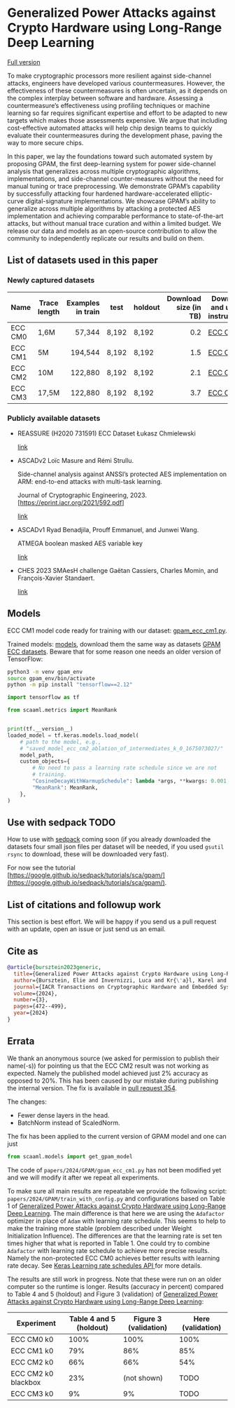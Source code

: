 # Generalized Power Attacks against Crypto Hardware using Long-Range Deep Learning

[Full version](https://arxiv.org/abs/2306.07249)

To make cryptographic processors more resilient against side-channel attacks,
engineers have developed various countermeasures. However, the effectiveness of
these countermeasures is often uncertain, as it depends on the complex interplay
between software and hardware. Assessing a countermeasure’s effectiveness using
profiling techniques or machine learning so far requires significant expertise
and effort to be adapted to new targets which makes those assessments expensive.
We argue that including cost-effective automated attacks will help chip design
teams to quickly evaluate their countermeasures during the development phase,
paving the way to more secure chips.

In this paper, we lay the foundations toward such automated system by proposing
GPAM, the first deep-learning system for power side-channel analysis that
generalizes across multiple cryptographic algorithms, implementations, and
side-channel counter-measures without the need for manual tuning or trace
preprocessing. We demonstrate GPAM’s capability by successfully attacking four
hardened hardware-accelerated elliptic-curve digital-signature implementations.
We showcase GPAM’s ability to generalize across multiple algorithms by attacking
a protected AES implementation and achieving comparable performance to
state-of-the-art attacks, but without manual trace curation and within a limited
budget. We release our data and models as an open-source contribution to allow
the community to independently replicate our results and build on them.

## List of datasets used in this paper

### Newly captured datasets

| Name    | Trace length | Examples in train | test  | holdout | Download size (in TB) | Download and usage instructions                                           |
| ------- | ------------ | ----------------: | ----- | ------- | --------------------: | ------------------------------------------------------------------------- |
| ECC CM0 | 1,6M         | 57,344            | 8,192 | 8,192   | 0.2                   | [ECC CM0](https://github.com/google/scaaml/tree/main/papers/datasets/ECC/GPAM) |
| ECC CM1 | 5M           | 194,544           | 8,192 | 8,192   | 1.5                   | [ECC CM1](https://github.com/google/scaaml/tree/main/papers/datasets/ECC/GPAM) |
| ECC CM2 | 10M          | 122,880           | 8,192 | 8,192   | 2.1                   | [ECC CM2](https://github.com/google/scaaml/tree/main/papers/datasets/ECC/GPAM) |
| ECC CM3 | 17,5M        | 122,880           | 8,192 | 8,192   | 3.7                   | [ECC CM3](https://github.com/google/scaaml/tree/main/papers/datasets/ECC/GPAM) |

### Publicly available datasets

-   REASSURE (H2020 731591) ECC Dataset
    Łukasz Chmielewski

    [link](https://zenodo.org/records/3609789)

-   ASCADv2
    Loïc Masure and Rémi Strullu.

    Side-channel analysis against ANSSI’s protected AES implementation on ARM:
    end-to-end attacks with multi-task learning.

    Journal of Cryptographic Engineering, 2023. [https://eprint.iacr.org/2021/592.pdf]

    [link](https://www.data.gouv.fr/en/datasets/ascadv2/)

-   ASCADv1
    Ryad Benadjila, Prouff Emmanuel, and Junwei Wang.

    ATMEGA boolean masked AES variable key

    [link](https://github.com/ANSSI-FR/ASCAD)

-   CHES 2023 SMAesH challenge
    Gaëtan Cassiers, Charles Momin, and François-Xavier Standaert.

    [link](https://smaesh-challenge.simple-crypto.org/)

## Models

ECC CM1 model code ready for training with our dataset:
[gpam_ecc_cm1.py](https://github.com/google/scaaml/blob/main/papers/2024/GPAM/gpam_ecc_cm1.py).

Trained models: [models](gs://scaaml-public/datasets/ECC/GPAM_MODELS), download
them the same way as datasets [GPAM ECC datasets](https://github.com/google/scaaml/tree/main/papers/datasets/ECC/GPAM).
Beware that for some reason one needs an older version of TensorFlow:

```bash
python3 -m venv gpam_env
source gpam_env/bin/activate
python -m pip install "tensorflow==2.12"
```

```python
import tensorflow as tf

from scaaml.metrics import MeanRank


print(tf.__version__)
loaded_model = tf.keras.models.load_model(
    # path to the model, e.g.,
    # "saved_model_ecc_cm2_ablation_of_intermediates_k_0_1675073027/"
    model_path,
    custom_objects={
        # No need to pass a learning rate schedule since we are not
        # training.
        "CosineDecayWithWarmupSchedule": lambda *args, **kwargs: 0.001,
        "MeanRank": MeanRank,
    },
)
```

## Use with sedpack TODO

How to use with [sedpack](https://github.com/google/sedpack) coming soon (if
you already downloaded the datasets four small json files per dataset will be
needed, if you used `gsutil rsync` to download, these will be downloaded very
fast).

For now see the tutorial
[https://google.github.io/sedpack/tutorials/sca/gpam/](https://google.github.io/sedpack/tutorials/sca/gpam/).

## List of citations and followup work

This section is best effort. We will be happy if you send us a pull request with
an update, open an issue or just send us an email.

## Cite as

```bibtex
@article{bursztein2023generic,
  title={Generalized Power Attacks against Crypto Hardware using Long-Range Deep Learning},
  author={Bursztein, Elie and Invernizzi, Luca and Kr{\'a}l, Karel and Moghimi, Daniel and Picod, Jean-Michel and Zhang, Marina},
  journal={IACR Transactions on Cryptographic Hardware and Embedded Systems},
  volume={2024},
  number={3},
  pages={472--499},
  year={2024}
}
```

## Errata

We thank an anonymous source (we asked for permission to publish their
name(-s)) for pointing us that the ECC CM2 result was not working as expected.
Namely the published model achieved just 2% accuracy as opposed to 20%. This
has been caused by our mistake during publishing the internal version. The fix
is available in [pull request 354](https://github.com/google/scaaml/pull/354).

The changes:

-   Fewer dense layers in the head.
-   BatchNorm instead of ScaledNorm.

The fix has been applied to the current version of GPAM model and one can just

```python
from scaaml.models import get_gpam_model
```

The code of `papers/2024/GPAM/gpam_ecc_cm1.py` has not been modified yet and we
will modify it after we repeat all experiments.

To make sure all main results are repeatable we provide the following script:
`papers/2024/GPAM/train_with_config.py` and configurations based on Table 1 of
[Generalized Power Attacks against Crypto Hardware using Long-Range Deep
Learning](https://arxiv.org/pdf/2306.07249). The main difference is that here
we are using the `Adafactor` optimizer in place of `Adam` with learning rate
schedule. This seems to help to make the training more stable (problem
described under Weight Initialization Influence). The differences are that the
learning rate is set ten times higher that what is reported in Table 1. One
could try to combine `Adafactor` with learning rate schedule to achieve more
precise results. Namely the non-protected ECC CM0 achieves better results with
learning rate decay. See [Keras Learning rate schedules API
](https://keras.io/api/optimizers/learning_rate_schedules/) for more details.

The results are still work in progress. Note that these were run on an older
computer so the runtime is longer.  Results (accuracy in percent) compared to
Table 4 and 5 (holdout) and Figure 3 (validation) of [Generalized Power Attacks
against Crypto Hardware using Long-Range Deep
Learning](https://arxiv.org/pdf/2306.07249):

| Experiment          | Table 4 and 5 (holdout) | Figure 3 (validation) | Here (validation) |
| ------------------- | ----------------------- | --------------------- | ----------------- |
| ECC CM0 k0          |          100%           |          100%         |       100%        |     
| ECC CM1 k0          |           79%           |           86%         |        85%        |     
| ECC CM2 k0          |           66%           |           66%         |        54%        |
| ECC CM2 k0 blackbox |           23%           |       (not shown)     |       TODO        |
| ECC CM3 k0          |            9%           |            9%         |       TODO        |

